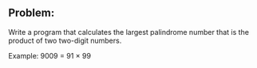 ## Problem:
Write a program that calculates the largest palindrome number that is the product of two two-digit numbers. 

Example: 9009 = 91 × 99